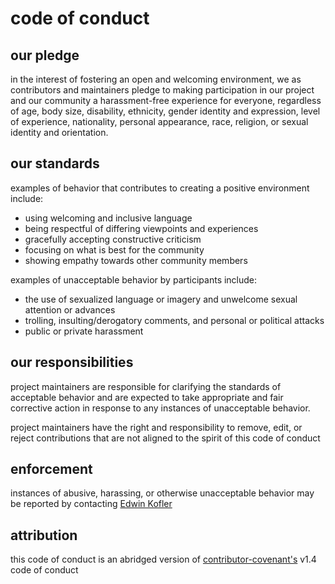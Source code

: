 <!-- managed by 'eankeen/globe'; don't edit! -->

# code of conduct

## our pledge

in the interest of fostering an open and welcoming environment, we as
contributors and maintainers pledge to making participation in our project and
our community a harassment-free experience for everyone, regardless of age, body
size, disability, ethnicity, gender identity and expression, level of experience,
nationality, personal appearance, race, religion, or sexual identity and
orientation.

## our standards

examples of behavior that contributes to creating a positive environment
include:

- using welcoming and inclusive language
- being respectful of differing viewpoints and experiences
- gracefully accepting constructive criticism
- focusing on what is best for the community
- showing empathy towards other community members

examples of unacceptable behavior by participants include:

- the use of sexualized language or imagery and unwelcome sexual attention or
  advances
- trolling, insulting/derogatory comments, and personal or political attacks
- public or private harassment

## our responsibilities

project maintainers are responsible for clarifying the standards of acceptable
behavior and are expected to take appropriate and fair corrective action in
response to any instances of unacceptable behavior.

project maintainers have the right and responsibility to remove, edit, or
reject contributions that are not aligned to the spirit of this code of conduct

## enforcement

instances of abusive, harassing, or otherwise unacceptable behavior may be
reported by contacting [Edwin Kofler](https://twitter.com/EdwinKofler)

## attribution

this code of conduct is an abridged version of [contributor-covenant's]([http://contributor-covenant.org/version/1/4]) v1.4 code of conduct
